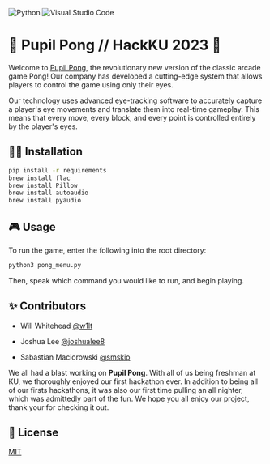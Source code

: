 ![Python](https://img.shields.io/badge/python-3670A0?style=for-the-badge&logo=python&logoColor=ffdd54) ![Visual Studio Code](https://img.shields.io/badge/Visual%20Studio%20Code-0078d7.svg?style=for-the-badge&logo=visual-studio-code&logoColor=white)
# 🏓 Pupil Pong // HackKU 2023 🏓

Welcome to [Pupil Pong](http://pupilpong.tech/), the revolutionary new version of the classic arcade game Pong! Our company has developed a cutting-edge system that allows players to control the game using only their eyes.

Our technology uses advanced eye-tracking software to accurately capture a player's eye movements and translate them into real-time gameplay. This means that every move, every block, and every point is controlled entirely by the player's eyes.

## 👨‍💻 Installation


```bash
pip install -r requirements
brew install flac
brew install Pillow
brew install autoaudio
brew install pyaudio
```

## 🎮 Usage
To run the game, enter the following into the root directory:
```bash
python3 pong_menu.py
```
Then, speak which command you would like to run, and begin playing.

## ✨ Contributors

- Will Whitehead [@w1lt](https://github.com/w1lt)
* Joshua Lee [@joshualee8](https://github.com/joshualee8)
+ Sabastian Maciorowski [@smskio](https://github.com/smskio)

We all had a blast working on **Pupil Pong**. With all of us being freshman at KU, we thoroughly enjoyed our first hackathon ever. In addition to being all of our firsts hackathons, it was also our first time pulling an all nighter, which was admittedly part of the fun. We hope you all enjoy our project, thank your for checking it out. 


## 📄 License

[MIT](https://choosealicense.com/licenses/mit/)
